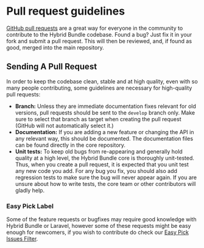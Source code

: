 # Pull request guidelines

[GitHub pull requests](https://help.github.com/articles/using-pull-requests) are a great way 
for everyone in the community to contribute to the Hybrid Bundle codebase. Found a bug? 
Just fix it in your fork and submit a pull request. This will then be reviewed, and, if found 
as good, merged into the main repository.

## Sending A Pull Request
In order to keep the codebase clean, stable and at high quality, even with so many people 
contributing, some guidelines are necessary for high-quality pull requests:

* **Branch:** Unless they are immediate documentation fixes relevant for old versions, 
pull requests should be sent to the `develop` branch only. Make sure to select that branch 
as target when creating the pull request (GitHub will not automatically select it.)
* **Documentation:** If you are adding a new feature or changing the API in any relevant way, 
this should be documented. The documentation files can be found directly in the core repository.
* **Unit tests:** To keep old bugs from re-appearing and generally hold quality at a high level, 
the Hybrid Bundle core is thoroughly unit-tested. Thus, when you create a pull request, 
it is expected that you unit test any new code you add. For any bug you fix, you should also add regression 
tests to make sure the bug will never appear again. If you are unsure about how to write tests, 
the core team or other contributors will gladly help.

### Easy Pick Label

Some of the feature requests or bugfixes may require good knowledge with Hybrid Bundle or Laravel, however some of these requests might be easy enough for newcomers, if you wish to contribute do check our [Easy Pick Issues Filter](https://github.com/orchestral/orchestra/issues?labels=easy+pick&state=open).